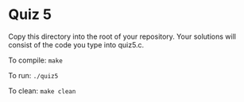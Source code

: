 # Quiz 5 

Copy this directory into the root of your repository. Your solutions will consist of the code you type into quiz5.c. 

To compile: `make`

To run: `./quiz5`

To clean: `make clean`
